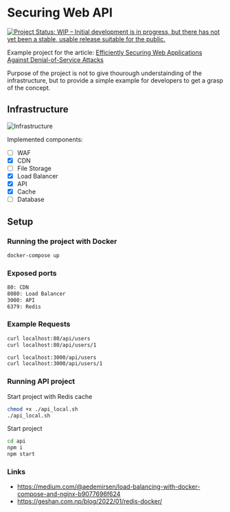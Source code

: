 # Securing Web API

[![Project Status: WIP – Initial development is in progress, but there has not yet been a stable, usable release suitable for the public.](https://www.repostatus.org/badges/latest/wip.svg)](https://www.repostatus.org/#wip)

Example project for the article: [Efficiently Securing Web Applications Against Denial-of-Service Attacks](https://ttu.github.io/securing-web-app/)

Purpose of the project is not to give thourough understainding of the infrastructure, but to provide a simple example for developers to get a grasp of the concept.

## Infrastructure

![Infrastructure](https://ttu.github.io/images/posts/securing-web-app/infrastructure.png)

Implemented components:

- [ ] WAF
- [x] CDN
- [ ] File Storage
- [x] Load Balancer
- [x] API
- [x] Cache
- [ ] Database

## Setup

### Running the project with Docker

```sh
docker-compose up
```

### Exposed ports

```txt
80: CDN
8080: Load Balancer
3000: API
6379: Redis
```

### Example Requests

```sh
curl localhost:80/api/users
curl localhost:80/api/users/1

curl localhost:3000/api/users
curl localhost:3000/api/users/1
```

### Running API project

Start project with Redis cache

```sh
chmod +x ./api_local.sh
./api_local.sh
```

Start project

```sh
cd api
npm i
npm start
```

### Links

- https://medium.com/@aedemirsen/load-balancing-with-docker-compose-and-nginx-b9077696f624
- https://geshan.com.np/blog/2022/01/redis-docker/
